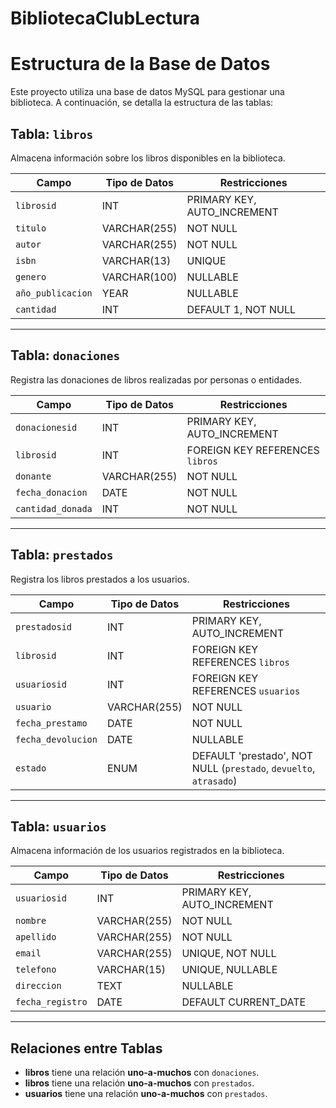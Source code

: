 # BibliotecaClubLectura

# Estructura de la Base de Datos

Este proyecto utiliza una base de datos MySQL para gestionar una biblioteca. A continuación, se detalla la estructura de las tablas:

## Tabla: `libros`

Almacena información sobre los libros disponibles en la biblioteca.

| Campo           | Tipo de Datos      | Restricciones                      |
|------------------|--------------------|------------------------------------|
| `librosid`       | INT               | PRIMARY KEY, AUTO_INCREMENT        |
| `titulo`         | VARCHAR(255)      | NOT NULL                           |
| `autor`          | VARCHAR(255)      | NOT NULL                           |
| `isbn`           | VARCHAR(13)       | UNIQUE                             |
| `genero`         | VARCHAR(100)      | NULLABLE                           |
| `año_publicacion`| YEAR              | NULLABLE                           |
| `cantidad`       | INT               | DEFAULT 1, NOT NULL                |

---

## Tabla: `donaciones`

Registra las donaciones de libros realizadas por personas o entidades.

| Campo             | Tipo de Datos      | Restricciones                      |
|--------------------|--------------------|------------------------------------|
| `donacionesid`     | INT               | PRIMARY KEY, AUTO_INCREMENT        |
| `librosid`         | INT               | FOREIGN KEY REFERENCES `libros`    |
| `donante`          | VARCHAR(255)      | NOT NULL                           |
| `fecha_donacion`   | DATE              | NOT NULL                           |
| `cantidad_donada`  | INT               | NOT NULL                           |

---

## Tabla: `prestados`

Registra los libros prestados a los usuarios.

| Campo             | Tipo de Datos      | Restricciones                      |
|--------------------|--------------------|------------------------------------|
| `prestadosid`      | INT               | PRIMARY KEY, AUTO_INCREMENT        |
| `librosid`         | INT               | FOREIGN KEY REFERENCES `libros`    |
| `usuariosid`       | INT               | FOREIGN KEY REFERENCES `usuarios`  |
| `usuario`          | VARCHAR(255)      | NOT NULL                           |
| `fecha_prestamo`   | DATE              | NOT NULL                           |
| `fecha_devolucion` | DATE              | NULLABLE                           |
| `estado`           | ENUM              | DEFAULT 'prestado', NOT NULL (`prestado`, `devuelto`, `atrasado`) |

---

## Tabla: `usuarios`

Almacena información de los usuarios registrados en la biblioteca.

| Campo             | Tipo de Datos      | Restricciones                      |
|--------------------|--------------------|------------------------------------|
| `usuariosid`       | INT               | PRIMARY KEY, AUTO_INCREMENT        |
| `nombre`           | VARCHAR(255)      | NOT NULL                           |
| `apellido`         | VARCHAR(255)      | NOT NULL                           |
| `email`            | VARCHAR(255)      | UNIQUE, NOT NULL                   |
| `telefono`         | VARCHAR(15)       | UNIQUE, NULLABLE                   |
| `direccion`        | TEXT              | NULLABLE                           |
| `fecha_registro`   | DATE              | DEFAULT CURRENT_DATE               |

---

## Relaciones entre Tablas

- **libros** tiene una relación **uno-a-muchos** con `donaciones`.
- **libros** tiene una relación **uno-a-muchos** con `prestados`.
- **usuarios** tiene una relación **uno-a-muchos** con `prestados`.
